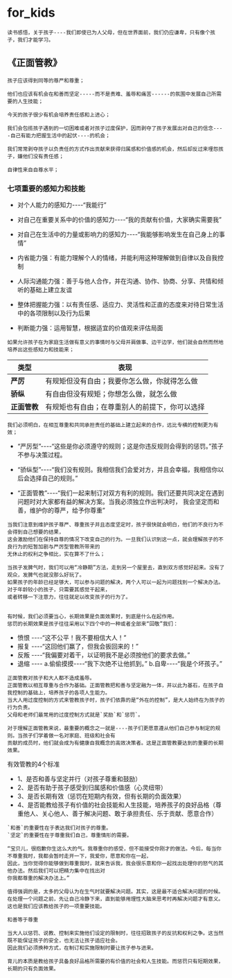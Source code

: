 # for_kids
    
    读书感悟，关于孩子----我们即使已为人父母，但在世界面前，我们仍应谦卑，只有像个孩子，我们才能学习。

## 《正面管教》
    孩子应该得到同等的尊严和尊重；
    
    他们也应该有机会在和善而坚定-----而不是责难、羞辱和痛苦------的氛围中发展自己所需要的人生技能；
    
    今天的孩子很少有机会培养责任感和上进心；
    
    我们会包揽孩子遇到的一切困难或者对孩子过度保护，因而剥夺了孩子发展出对自己的信念----自己有能力把握生活中的起伏----的机会；
    
    我们常常剥夺孩子以负责任的方式作出贡献来获得归属感和价值感的机会，然后却反过来埋怨孩子，嫌他们没有责任感；
    
    自律性来自自尊水平；
    
### 七项重要的感知力和技能

   - 对个人能力的感知力----“我能行”
    
   - 对自己在重要关系中的价值的感知力----“我的贡献有价值，大家确实需要我”
    
   - 对自己在生活中的力量或影响力的感知力----“我能够影响发生在自己身上的事情”
    
   - 内省能力强：有能力理解个人的情绪，并能利用这种理解做到自律以及自我控制
    
   - 人际沟通能力强：善于与他人合作，并在沟通、协作、协商、分享、共情和倾听的基础上建立友谊
    
   - 整体把握能力强：以有责任感、适应力、灵活性和正直的态度来对待日常生活中的各项限制以及行为后果
    
   - 判断能力强：运用智慧，根据适宜的价值观来评估局面
   
    如果允许孩子在为家庭生活做有意义的事情时与父母并肩做事、边干边学，他们就会自然而然地培养出这些感知力和技能来；
    
| 类型  | 表现|
| ---------- | -----------|
| __严厉__   | 有规矩但没有自由；我要你怎么做，你就得怎么做   |
| __骄纵__   | 有自由但没有规矩；你想怎么做，就怎么做   |
| __正面管教__   | 有规矩也有自由；在尊重别人的前提下，你可以选择   |

    我们必须明白，在相互尊重和共同承担责任的基础上建立起来的合作，远比专横的控制更为有效；
    
    
   - “严厉型”----“这些是你必须遵守的规则；这是你违反规则会得到的惩罚。”孩子不参与决策过程。
    
   - “骄纵型”----“我们没有规则。我相信我们会爱对方，并且会幸福，我相信你以后会选择自己的规则。”
    
   - “正面管教”----“我们一起来制订对双方有利的规则。我们还要共同决定在遇到问题时对大家都有益的解决方案。当我必须独立作出判决时，
    我会坚定而和善，维护你的尊严，给予你尊重”    
    
    
    
    当我们注意到维护孩子尊严、尊重孩子并且态度坚定时，孩子很快就会明白，他们的不良行为不会得到自己想要的结果，
    这会激励他们在保持自尊的情况下改变自己的行为。一旦我们认识到这一点，就会理解孩子的不良行为的短暂加剧与严厉型管教所带来的
    无休止的权利之争相比，实在算不了什么；
    
    当孩子发脾气时，我们可以用“冷静期”方法，走到另一个屋里去，直到双方感觉好起来。没有了观众，发脾气也就没那么好玩了。
    如果孩子的年龄已经足够大，可以参与问题的解决，两个人可以一起为问题找到一个解决办法。对于年龄较小的孩子，只需要其感觉干起来，
    或者转移一下注意力，往往就足以改变孩子的行为了。
    
    
    有时候，我们必须要当心，长期效果是负面效果时，到底是什么在起作用。
    惩罚的长期效果是孩子往往采用以下四个中的一种或者全部来“回敬”我们：
    
    
   * 愤恨 ----“这不公平！我不要相信大人！”
   * 报复 ----“这回他们赢了，但我会扳回来的！”
   * 反叛 ----“我偏要对着干，以证明我不是必须按他们的要求去做。”
   * 退缩 ---- a.偷偷摸摸----“我下次绝不让他抓到。”  b.自卑----“我是个坏孩子。”
 
            
    
    
    正面管教对孩子和大人都不造成羞辱。
    正面管教以相互尊重与合作为基础。正面管教把和善与坚定融为一体，并以此为基石，在孩子自我控制的基础上，培养孩子的各项人生能力。
    当大人用过度控制的方式来管教孩子时，孩子们依靠的是“外在的控制”，是大人始终在为孩子的行为负责。
    父母和老师们最常用的过度控制方式就是`奖励`和`惩罚`。
    
    对于理解正面管教来说，最重要的概念之一就是----孩子们更愿意遵从他们自己参与制定的规则。当孩子们学着做一名对家庭、班级和社会有
    贡献的成员时，他们就会成为有健康自我概念的高效决策者。这是正面管教要达到的重要的长期效果。
    
   有效管教的4个标准
   * 1、是否和善与坚定并行（对孩子尊重和鼓励）
   * 2、是否有助于孩子感受到归属感和价值感（心灵纽带）
   * 3、是否长期有效（惩罚在短期内有效，但有长期的负面效果）
   * 4、是否能教给孩子有价值的社会技能和人生技能，培养孩子的良好品格（尊重他人、关心他人、善于解决问题、敢于承担责任、乐于贡献、愿意合作）
    
    
    `和善`的重要性在于表达我们对孩子的尊重。
    `坚定`的重要性在于尊重我们自己，尊重情形的需要。
 
    “宝贝儿，很抱歉你生这么大的气。我尊重你的感受，但不能接受你刚才的做法。今后，每当你不尊重我时，我都会暂时走开一下，我爱你，愿意和你在一起，
    因此，当你觉得你能够做到尊重我时，就来告诉我，我会很乐意和你一起找出处理你的怒气的其他办法。然后我们可以把精力集中在找出对
    你我都尊重的解决办法上。”
    
    值得强调的是，太多的父母认为在生气时就要解决问题。其实，这是最不适合解决问题的时候。
    在处理一个问题之前，先让自己冷静下来，直到能够用理性大脑来思考时再解决问题才有意义。这也是我们应该教给孩子的一项重要技能。
    
    和善等于尊重
    
    当大人以惩罚、说教、控制来实施他们设定的限制时，往往招致孩子的反抗和权利之争。这当然既不能保证孩子的安全，也无法让孩子适应社会。
    因此我们必须换种方式，在制订和实施限制时要让孩子参与进来。
    
    育儿的本质是教给孩子具备良好品格所需要的有价值的社会和人生技能。而惩罚只有短期效果，长期的只有负面效果。